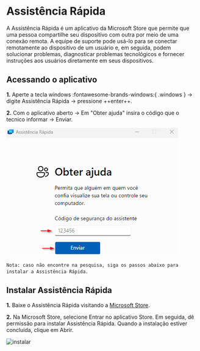 # Assistência Rápida

A Assistência Rápida é um aplicativo da Microsoft Store que permite que uma pessoa compartilhe seu dispositivo com outra por meio de uma conexão remota. A equipe de suporte pode usá-lo para se conectar remotamente ao dispositivo de um usuário e, em seguida, podem solucionar problemas, diagnosticar problemas tecnológicos e fornecer instruções aos usuários diretamente em seus dispositivos.

## Acessando o aplicativo

**1.** Aperte a tecla windows :fontawesome-brands-windows:{ .windows } -> digite Assistência Rápida -> pressione ++enter++.

**2.** Com o aplicativo aberto -> Em "Obter ajuda" insira o código que o tecnico informar -> Enviar.

![acessar](/assets/images/assistencia-rapida-acessar.png#center)

```Nota: caso não encontre na pesquisa, siga os passos abaixo para instalar a Assistência Rápida.```

## Instalar Assistência Rápida

**1.** Baixe o Assistência Rápida visitando a [Microsoft Store](https://apps.microsoft.com/store/detail/assist%C3%AAncia-r%C3%A1pida/9P7BP5VNWKX5). 

**2.** Na Microsoft Store, selecione Entrar no aplicativo Store. Em seguida, dê permissão para instalar Assistência Rápida. Quando a instalação estiver concluída, clique em Abrir.

![instalar](/assets/images/assistencia-rapida-baixar.png#center)